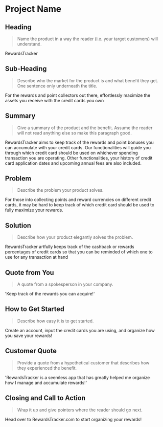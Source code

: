 # Project Name #

<!-- 
> This material was originally posted [here](http://www.quora.com/What-is-Amazons-approach-to-product-development-and-product-management). It is reproduced here for posterities sake.

There is an approach called "working backwards" that is widely used at Amazon. They work backwards from the customer, rather than starting with an idea for a product and trying to bolt customers onto it. While working backwards can be applied to any specific product decision, using this approach is especially important when developing new products or features.

For new initiatives a product manager typically starts by writing an internal press release announcing the finished product. The target audience for the press release is the new/updated product's customers, which can be retail customers or internal users of a tool or technology. Internal press releases are centered around the customer problem, how current solutions (internal or external) fail, and how the new product will blow away existing solutions.

If the benefits listed don't sound very interesting or exciting to customers, then perhaps they're not (and shouldn't be built). Instead, the product manager should keep iterating on the press release until they've come up with benefits that actually sound like benefits. Iterating on a press release is a lot less expensive than iterating on the product itself (and quicker!).

If the press release is more than a page and a half, it is probably too long. Keep it simple. 3-4 sentences for most paragraphs. Cut out the fat. Don't make it into a spec. You can accompany the press release with a FAQ that answers all of the other business or execution questions so the press release can stay focused on what the customer gets. My rule of thumb is that if the press release is hard to write, then the product is probably going to suck. Keep working at it until the outline for each paragraph flows. 

Oh, and I also like to write press-releases in what I call "Oprah-speak" for mainstream consumer products. Imagine you're sitting on Oprah's couch and have just explained the product to her, and then you listen as she explains it to her audience. That's "Oprah-speak", not "Geek-speak".

Once the project moves into development, the press release can be used as a touchstone; a guiding light. The product team can ask themselves, "Are we building what is in the press release?" If they find they're spending time building things that aren't in the press release (overbuilding), they need to ask themselves why. This keeps product development focused on achieving the customer benefits and not building extraneous stuff that takes longer to build, takes resources to maintain, and doesn't provide real customer benefit (at least not enough to warrant inclusion in the press release).
 -->
 
## Heading ##
  > Name the product in a way the reader (i.e. your target customers) will understand.

RewardsTracker

## Sub-Heading ##
  > Describe who the market for the product is and what benefit they get. One sentence only underneath the title.

For the rewards and point collectors out there, effortlessly maximize the assets you receive with the credit cards you own

## Summary ##
  > Give a summary of the product and the benefit. Assume the reader will not read anything else so make this paragraph good.

RewardsTracker aims to keep track of the rewards and point bonuses you can accumulate with your credit cards. Our functionalities will guide you through which credit card should be used on whichever spending transaction you are operating. Other functionalities, your history of credit card application dates and upcoming annual fees are also included.
 

## Problem ##
  > Describe the problem your product solves.

For those into collecting points and reward currencies on different credit cards, it may be hard to keep track of which credit card should be used to fully maximize your rewards. 

## Solution ##
  > Describe how your product elegantly solves the problem.

RewardsTracker artfully keeps track of the cashback or rewards percentages of credit cards so that you can be reminded of which one to use for any transaction at hand 


## Quote from You ##
  > A quote from a spokesperson in your company.

'Keep track of the rewards you can acquire!'

## How to Get Started ##
  > Describe how easy it is to get started.

Create an account, input the credit cards you are using, and organize how you save your rewards!

## Customer Quote ##
  > Provide a quote from a hypothetical customer that describes how they experienced the benefit.

'RewardsTracker is a seemless app that has greatly helped me organize how I manage and accumulate rewards!'

## Closing and Call to Action ##
  > Wrap it up and give pointers where the reader should go next.

Head over to RewardsTracker.com to start organizing your rewards!